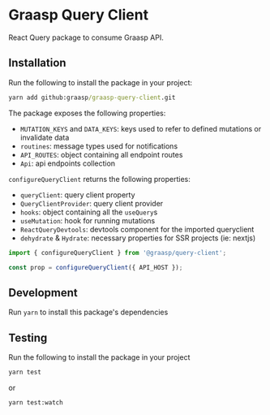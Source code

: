 # Graasp Query Client

React Query package to consume Graasp API.

## Installation

Run the following to install the package in your project:

```cmd
yarn add github:graasp/graasp-query-client.git
```

The package exposes the following properties:

- `MUTATION_KEYS` and `DATA_KEYS`: keys used to refer to defined mutations or invalidate data
- `routines`: message types used for notifications
- `API_ROUTES`: object containing all endpoint routes
- `Api`: api endpoints collection


`configureQueryClient` returns the following properties:

- `queryClient`: query client property
- `QueryClientProvider`: query client provider
- `hooks`: object containing all the `useQuery`s
- `useMutation`: hook for running mutations
- `ReactQueryDevtools`: devtools component for the imported queryclient 
- `dehydrate` & `Hydrate`: necessary properties for SSR projects (ie: nextjs)

```javascript
import { configureQueryClient } from '@graasp/query-client';

const prop = configureQueryClient({ API_HOST });
```

## Development

Run `yarn` to install this package's dependencies

## Testing

Run the following to install the package in your project

```cmd
yarn test
```

or

```cmd
yarn test:watch
```
